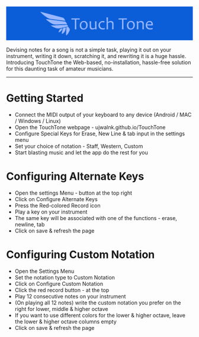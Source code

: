 ![Banner](./banner.png)

Devising notes for a song is not a simple task, playing it out on your instrument, writing it down, scratching it, and rewriting it is a huge hassle. Introducing TouchTone the Web-based, no-installation, hassle-free solution for this daunting task of amateur musicians.

---

# Getting Started

- Connect the MIDI output of your keyboard to any device (Android / MAC / Windows / Linux)
- Open the TouchTone webpage - ujwalnk.github.io/TouchTone
- Configure Special Keys for Erase, New Line & tab input in the settings menu
- Set your choice of notation - Staff, Western, Custom
- Start blasting music and let the app do the rest for you


# Configuring Alternate Keys
- Open the settings Menu - button at the top right
- Click on Configure Alternate Keys
- Press the Red-colored Record icon
- Play a key on your instrument
- The same key will be associated with one of the functions - erase, newline, tab
- Click on save & refresh the page

# Configuring Custom Notation
- Open the Settings Menu
- Set the notation type to Custom Notation
- Click on Configure Custom Notation
- Click the red record button - at the top
- Play 12 consecutive notes on your instrument
- (On playing all 12 notes) write the custom notation you prefer on the right for lower, middle & higher octave
- If you want to use different colors for the lower & higher octave, leave the lower & higher octave columns empty
- Click on save & refresh the page
